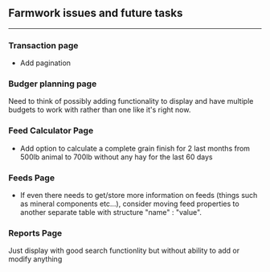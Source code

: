 ## Farmwork issues and future tasks

---


### Transaction page

- Add pagination


### Budger planning page

Need to think of possibly adding functionality to display and have multiple budgets to work with
rather than one like it's right now.


### Feed Calculator Page

- Add option to calculate a complete grain finish for 2 last months from 500lb animal to 700lb without 
    any hay for the last 60 days


### Feeds Page

- If even there needs to get/store more information on feeds (things such as mineral components etc...), consider moving feed properties to another
    separate table with structure "name" : "value".



### Reports Page 

Just display with good search functionlity but without ability to add or modify anything